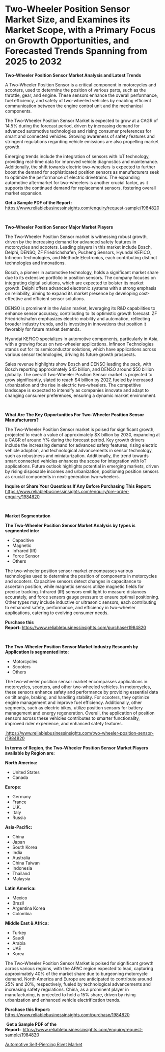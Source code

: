 <p><h1>Two-Wheeler Position Sensor Market Size, and Examines its Market Scope, with a Primary Focus on Growth Opportunities, and Forecasted Trends Spanning from 2025 to 2032</h1></p><p><strong>Two-Wheeler Position Sensor Market Analysis and Latest Trends</strong></p>
<p><p>A Two-Wheeler Position Sensor is a critical component in motorcycles and scooters, used to determine the position of various parts, such as the throttle, gear, and engine. These sensors enhance the overall performance, fuel efficiency, and safety of two-wheeled vehicles by enabling efficient communication between the engine control unit and the mechanical components.</p><p>The Two-Wheeler Position Sensor Market is expected to grow at a CAGR of 14.5% during the forecast period, driven by increasing demand for advanced automotive technologies and rising consumer preferences for smart and connected vehicles. Growing awareness of safety features and stringent regulations regarding vehicle emissions are also propelling market growth. </p><p>Emerging trends include the integration of sensors with IoT technology, providing real-time data for improved vehicle diagnostics and maintenance. Additionally, the shift towards electric two-wheelers is expected to further boost the demand for sophisticated position sensors as manufacturers seek to optimize the performance of electric drivetrains. The expanding automotive aftermarket for two-wheelers is another crucial factor, as it supports the continued demand for replacement sensors, fostering overall market expansion.</p></p>
<p><strong>Get a Sample PDF of the Report:&nbsp;</strong> <a href="https://www.reliablebusinessinsights.com/enquiry/request-sample/1984820?utm_campaign=2811&utm_medium=2&utm_source=Github&utm_content=ia&utm_term=31032025&utm_id=two-wheeler-position-sensor">https://www.reliablebusinessinsights.com/enquiry/request-sample/1984820</a></p>
<p>&nbsp;</p>
<p><strong>Two-Wheeler Position Sensor Major Market Players</strong></p>
<p><p>The Two-Wheeler Position Sensor market is witnessing robust growth, driven by the increasing demand for advanced safety features in motorcycles and scooters. Leading players in this market include Bosch, Delphi, DENSO, ZF Friedrichshafen, Pucheng Sensors, Hyundai KEFICO, Infineon Technologies, and Methode Electronics, each contributing distinct technologies and innovations.</p><p>Bosch, a pioneer in automotive technology, holds a significant market share due to its extensive portfolio in position sensors. The company focuses on integrating digital solutions, which are expected to bolster its market growth. Delphi offers advanced electronic systems with a strong emphasis on reliability, aiming to expand its market presence by developing cost-effective and efficient sensor solutions.</p><p>DENSO is prominent in the Asian market, leveraging its R&D capabilities to enhance sensor accuracy, contributing to its optimistic growth forecast. ZF Friedrichshafen emphasizes electric mobility and automation, reflecting broader industry trends, and is investing in innovations that position it favorably for future market demands. </p><p>Hyundai KEFICO specializes in automotive components, particularly in Asia, with a growing focus on two-wheeler applications. Infineon Technologies stands out for its semiconductor solutions, which have applications across various sensor technologies, driving its future growth prospects.</p><p>Sales revenue highlights show Bosch and DENSO leading the pack, with Bosch reporting approximately $45 billion, and DENSO around $50 billion globally. The overall Two-Wheeler Position Sensor market is projected to grow significantly, slated to reach $4 billion by 2027, fueled by increased urbanization and the rise in electric two-wheelers. The competitive landscape is expected to intensify as companies innovate and adapt to changing consumer preferences, ensuring a dynamic market environment.</p></p>
<p>&nbsp;</p>
<p><strong>What Are The Key Opportunities For Two-Wheeler Position Sensor Manufacturers?</strong></p>
<p><p>The Two-Wheeler Position Sensor market is poised for significant growth, projected to reach a value of approximately $X billion by 2030, expanding at a CAGR of around Y% during the forecast period. Key growth drivers include the increasing demand for advanced safety features, rising electric vehicle adoption, and technological advancements in sensor technology, such as robustness and miniaturization. Additionally, the trend towards smart connected vehicles enhances the scope for integration with IoT applications. Future outlook highlights potential in emerging markets, driven by rising disposable incomes and urbanization, positioning position sensors as crucial components in next-generation two-wheelers.</p></p>
<p><strong>Inquire or Share Your Questions If Any Before Purchasing This Report:</strong> <a href="https://www.reliablebusinessinsights.com/enquiry/pre-order-enquiry/1984820?utm_campaign=2811&utm_medium=2&utm_source=Github&utm_content=ia&utm_term=31032025&utm_id=two-wheeler-position-sensor">https://www.reliablebusinessinsights.com/enquiry/pre-order-enquiry/1984820</a></p>
<p>&nbsp;</p>
<p><strong>Market Segmentation</strong></p>
<p><strong>The Two-Wheeler Position Sensor Market Analysis by types is segmented into:</strong></p>
<p><ul><li>Capacitive</li><li>Magnetic</li><li>Infrared (IR)</li><li>Force Sensor</li><li>Others</li></ul></p>
<p><p>The two-wheeler position sensor market encompasses various technologies used to determine the position of components in motorcycles and scooters. Capacitive sensors detect changes in capacitance to ascertain position, while magnetic sensors utilize magnetic fields for precise tracking. Infrared (IR) sensors emit light to measure distances accurately, and force sensors gauge pressure to ensure optimal positioning. Other types may include inductive or ultrasonic sensors, each contributing to enhanced safety, performance, and efficiency in two-wheeler applications, catering to evolving consumer needs.</p></p>
<p><strong>Purchase this Report:&nbsp;</strong><a href="https://www.reliablebusinessinsights.com/purchase/1984820?utm_campaign=2811&utm_medium=2&utm_source=Github&utm_content=ia&utm_term=31032025&utm_id=two-wheeler-position-sensor">https://www.reliablebusinessinsights.com/purchase/1984820</a></p>
<p>&nbsp;</p>
<p><strong>The Two-Wheeler Position Sensor Market Industry Research by Application is segmented into:</strong></p>
<p><ul><li>Motorcycles</li><li>Scooters</li><li>Others</li></ul></p>
<p><p>The two-wheeler position sensor market encompasses applications in motorcycles, scooters, and other two-wheeled vehicles. In motorcycles, these sensors enhance safety and performance by providing essential data on tilt angle, braking, and handling stability. For scooters, they optimize engine management and improve fuel efficiency. Additionally, other segments, such as electric bikes, utilize position sensors for battery management and energy regeneration. Overall, the application of position sensors across these vehicles contributes to smarter functionality, improved rider experience, and enhanced safety features.</p></p>
<p><a href="https://www.reliablebusinessinsights.com/two-wheeler-position-sensor-r1984820?utm_campaign=2811&utm_medium=2&utm_source=Github&utm_content=ia&utm_term=31032025&utm_id=two-wheeler-position-sensor">&nbsp;https://www.reliablebusinessinsights.com/two-wheeler-position-sensor-r1984820</a></p>
<p><strong>In terms of Region, the Two-Wheeler Position Sensor Market Players available by Region are:</strong></p>
<p>
    <p> <strong> North America: </strong>
        <ul>
            <li>United States</li>
            <li>Canada</li>
        </ul>
        </p> 
    <p> <strong> Europe: </strong>
        <ul>
            <li>Germany</li>
            <li>France</li>
            <li>U.K.</li>
            <li>Italy</li>
            <li>Russia</li>
        </ul>
        </p> 
    <p> <strong> Asia-Pacific: </strong>
        <ul>
            <li>China</li>
            <li>Japan</li>
            <li>South Korea</li>
            <li>India</li>
            <li>Australia</li>
            <li>China Taiwan</li>
            <li>Indonesia</li>
            <li>Thailand</li>
            <li>Malaysia</li>
        </ul>
        </p> 
    <p> <strong> Latin America: </strong>
        <ul>
            <li>Mexico</li>
            <li>Brazil</li>
            <li>Argentina Korea</li>
            <li>Colombia</li>
        </ul>
        </p> 
    <p> <strong> Middle East & Africa: </strong>
        <ul>
            <li>Turkey</li>
            <li>Saudi</li>
            <li>Arabia</li>
            <li>UAE</li>
            <li>Korea</li>
        </ul>
    </p>
    </p>
<p><p>The Two-Wheeler Position Sensor Market is poised for significant growth across various regions, with the APAC region expected to lead, capturing approximately 40% of the market share due to burgeoning motorcycle demand. North America and Europe are anticipated to contribute around 25% and 20%, respectively, fueled by technological advancements and increasing safety regulations. China, as a prominent player in manufacturing, is projected to hold a 15% share, driven by rising urbanization and enhanced vehicle electrification trends.</p></p>
<p><strong>Purchase this Report: </strong><a href="https://www.reliablebusinessinsights.com/purchase/1984820?utm_campaign=2811&utm_medium=2&utm_source=Github&utm_content=ia&utm_term=31032025&utm_id=two-wheeler-position-sensor">https://www.reliablebusinessinsights.com/purchase/1984820</a></p>
<p>&nbsp;<strong>Get a Sample PDF of the Report:&nbsp;&nbsp;</strong><a href="https://www.reliablebusinessinsights.com/enquiry/request-sample/1984820?utm_campaign=2811&utm_medium=2&utm_source=Github&utm_content=ia&utm_term=31032025&utm_id=two-wheeler-position-sensor">https://www.reliablebusinessinsights.com/enquiry/request-sample/1984820</a></p>
<p><strong></strong></p>
<p><p><a href="https://github.com/tumacaakesha78/Market-Research-Report-List-1/blob/main/automotive-self-piercing-rivet-market.md?utm_campaign=2811&utm_medium=2&utm_source=Github&utm_content=ia&utm_term=31032025&utm_id=two-wheeler-position-sensor">Automotive Self-Piercing Rivet Market</a></p></p>